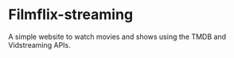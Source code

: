 # Filmflix-streaming
A simple website to watch movies and shows using the TMDB and Vidstreaming APIs.
